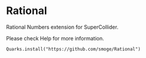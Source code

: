 Rational
========

Rational Numbers extension for SuperCollider.

Please check Help for more information.

`Quarks.install("https://github.com/smoge/Rational")`

